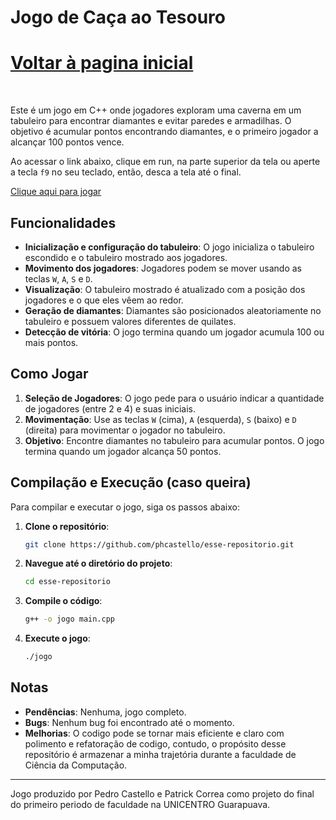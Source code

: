 # Jogo de Caça ao Tesouro

<h1><a href="https://phcastello.github.io">Voltar à pagina inicial</a></h1>
<br>

Este é um jogo em C++ onde jogadores exploram uma caverna em um tabuleiro para encontrar diamantes e evitar paredes e armadilhas. O objetivo é acumular pontos encontrando diamantes, e o primeiro jogador a alcançar 100 pontos vence.

Ao acessar o link abaixo, clique em run, na parte superior da tela ou aperte a tecla `f9` no seu teclado, então, desca a tela até o final.
<p>
    <a href="https://onlinegdb.com/taKpp6wls" target="_blank">Clique aqui para jogar</a>
</p>

## Funcionalidades

- **Inicialização e configuração do tabuleiro**: O jogo inicializa o tabuleiro escondido e o tabuleiro mostrado aos jogadores.
- **Movimento dos jogadores**: Jogadores podem se mover usando as teclas `W`, `A`, `S` e `D`.
- **Visualização**: O tabuleiro mostrado é atualizado com a posição dos jogadores e o que eles vêem ao redor.
- **Geração de diamantes**: Diamantes são posicionados aleatoriamente no tabuleiro e possuem valores diferentes de quilates.
- **Detecção de vitória**: O jogo termina quando um jogador acumula 100 ou mais pontos.

## Como Jogar

1. **Seleção de Jogadores**: O jogo pede para o usuário indicar a quantidade de jogadores (entre 2 e 4) e suas iniciais.
2. **Movimentação**: Use as teclas `W` (cima), `A` (esquerda), `S` (baixo) e `D` (direita) para movimentar o jogador no tabuleiro.
3. **Objetivo**: Encontre diamantes no tabuleiro para acumular pontos. O jogo termina quando um jogador alcança 50 pontos.

## Compilação e Execução (caso queira)

Para compilar e executar o jogo, siga os passos abaixo:

1. **Clone o repositório**:

    ```sh
    git clone https://github.com/phcastello/esse-repositorio.git
    ```

2. **Navegue até o diretório do projeto**:

    ```sh
    cd esse-repositorio
    ```

3. **Compile o código**:

    ```sh
    g++ -o jogo main.cpp
    ```

4. **Execute o jogo**:

    ```sh
    ./jogo
    ```

## Notas

- **Pendências**: Nenhuma, jogo completo.
- **Bugs**: Nenhum bug foi encontrado até o momento.
- **Melhorias**: O codigo pode se tornar mais eficiente e claro com polimento e refatoração de codigo, contudo, o propósito desse repositório é armazenar a minha trajetória durante a faculdade de Ciência da Computação.

---

Jogo produzido por Pedro Castello e Patrick Correa como projeto do final do primeiro periodo de faculdade na UNICENTRO Guarapuava.
